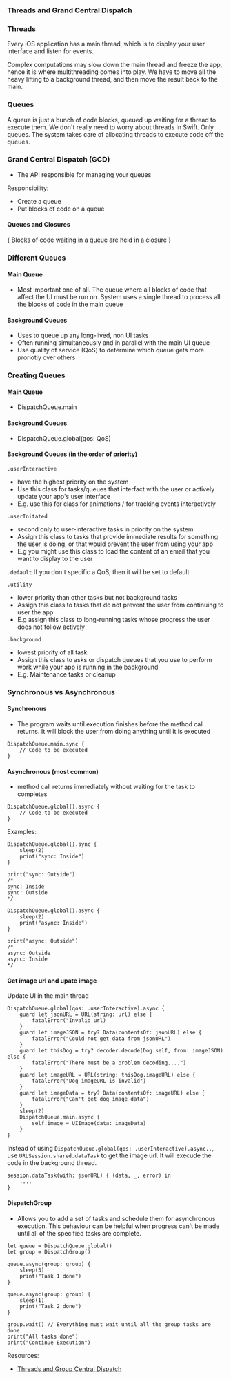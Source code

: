 ### Threads and Grand Central Dispatch

### Threads

Every iOS application has a main thread, which is to display your user interface and listen for events. 

Complex computations may slow down the main thread and freeze the app, hence it is where multithreading comes into play. We have to move all the heavy lifting to a background thread, and then move the result back to the main.

### Queues 

A queue is just a bunch of code blocks, queued up waiting for a thread to execute them. We don't really need to worry about threads in Swift. Only queues. The system takes care of allocating threads to execute code off the queues. 

### Grand Central Dispatch (GCD)

- The API responsible for managing your queues

Responsibility:
- Create a queue 
- Put blocks of code on a queue

#### Queues and Closures

{
    Blocks of code waiting in a queue are held in a closure
}

### Different Queues

#### Main Queue 
- Most important one of all. The queue where all blocks of code that affect the UI must be run on. System uses a single thread to process all the blocks of code in the main queue

#### Background Queues
- Uses to queue up any long-lived, non UI tasks
- Often running simultaneously and in parallel with the main UI queue
- Use quality of service (QoS) to determine which queue gets more proriotiy over others

### Creating Queues 

#### Main Queue 
- DispatchQueue.main

#### Background Queues
- DispatchQueue.global(qos: QoS)

#### Background Queues (in the order of priority)
`.userInteractive`

- have the highest priority on the system 
- Use this class for tasks/queues that interfact with the user or actively update your app's user interface
- E.g. use this for class for animations / for tracking events interactively 

`.userInitated`
- second only to user-interactive tasks in priority on the system
- Assign this class to tasks that provide immediate results for something the user is doing, or that would prevent the user from using your app
- E.g you might use this class to load the content of an email that you want to display to the user

`.default`
If you don't specific a QoS, then it will be set to default

`.utility`
- lower priority than other tasks but not background tasks
- Assign this class to tasks that do not prevent the user from continuing to user the app
- E.g assign this class to long-running tasks whose progress the user does not follow actively 

`.background`
- lowest priority of all task 
- Assign this class to asks or dispatch queues that you use to perform work while your app is running in the background 
- E.g. Maintenance tasks or cleanup

### Synchronous vs Asynchronous 

#### Synchronous
- The program waits until execution finishes before the method call returns. It will block the user from doing anything until it is executed 

```
DispatchQueue.main.sync { 
    // Code to be executed
}
```

#### Asynchronous (most common)
- method call returns immediately without waiting for the task to completes
  
```
DispatchQueue.global().async { 
    // Code to be executed
}
```

Examples:

```
DispatchQueue.global().sync {
    sleep(2)
    print("sync: Inside")
}

print("sync: Outside")
/*
sync: Inside
sync: Outside
*/
```

```
DispatchQueue.global().async {
    sleep(2)
    print("async: Inside")
}

print("async: Outside")
/*
async: Outside
async: Inside
*/
```

#### Get image url and upate image 

Update UI in the main thread

```
DispatchQueue.global(qos: .userInteractive).async { 
    guard let jsonURL = URL(string: url) else { 
        fatalError("Invalid url)
    }
    guard let imageJSON = try? Data(contentsOf: jsonURL) else {
        fatalError("Could not get data from jsonURL")
    }
    guard let thisDog = try? decoder.decode(Dog.self, from: imageJSON) else {
        fatalError("There must be a problem decoding....")
    }
    guard let imageURL = URL(string: thisDog.imageURL) else {
        fatalError("Dog imageURL is invalid")
    }
    guard let imageData = try? Data(contentsOf: imageURL) else {
        fatalError("Can't get dog image data")
    }
    sleep(2)
    DispatchQueue.main.async { 
        self.image = UIImage(data: imageData)
    }
}
```

Instead of using `DispatchQueue.global(qos: .userInteractive).async..`, use `URLSession.shared.dataTask` to get the image url. It will execude the code in the background thread.

```
session.dataTask(with: jsonURL) { (data, _, error) in
    ....
}
```

#### DispatchGroup 

- Allows you to add a set of tasks and schedule them for asynchronous execution. This behaviour can be helpful when progress can’t be made until all of the specified tasks are complete. 

```
let queue = DispatchQueue.global()
let group = DispatchGroup()

queue.async(group: group) { 
    sleep(3)
    print("Task 1 done")
}

queue.async(group: group) { 
    sleep(1)
    print("Task 2 done")
}

group.wait() // Everything must wait until all the group tasks are done
print("All tasks done")
print("Continue Execution")
```

Resources:
- [Threads and Group Central Dispatch](https://www.youtube.com/watch?v=uRLcV2Rvheg)